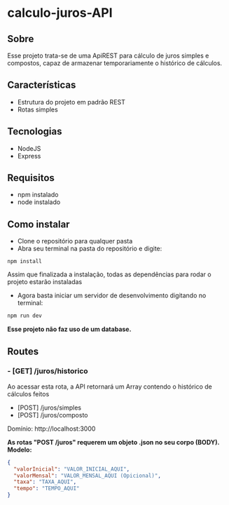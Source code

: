 # calculo-juros-API

## Sobre
Esse projeto trata-se de uma ApiREST para cálculo de juros simples e compostos, capaz de armazenar temporariamente o histórico de cálculos.

## Características
- Estrutura do projeto em padrão REST
- Rotas simples
  

## Tecnologias
- NodeJS
- Express
  

## Requisitos
- npm instalado
- node instalado
  
  
## Como instalar
- Clone o repositório para qualquer pasta
- Abra seu terminal na pasta do repositório e digite:
```
npm install
```

Assim que finalizada a instalação, todas as dependências para rodar o projeto estarão instaladas
- Agora basta iniciar um servidor de desenvolvimento digitando no terminal:
```tex
npm run dev
```
**Esse projeto não faz uso de um database.**


## Routes

### - [GET] /juros/historico

Ao acessar esta rota, a API retornará um Array contendo o histórico de cálculos feitos


- [POST] /juros/simples
- [POST] /juros/composto

Domínio: http://localhost:3000

**As rotas "POST /juros" requerem um objeto .json no seu corpo (BODY). Modelo:**

```json
{
  "valorInicial": "VALOR_INICIAL_AQUI",
  "valorMensal": "VALOR_MENSAL_AQUI (Opicional)",
  "taxa": "TAXA_AQUI",
  "tempo": "TEMPO_AQUI"
}
```
  
